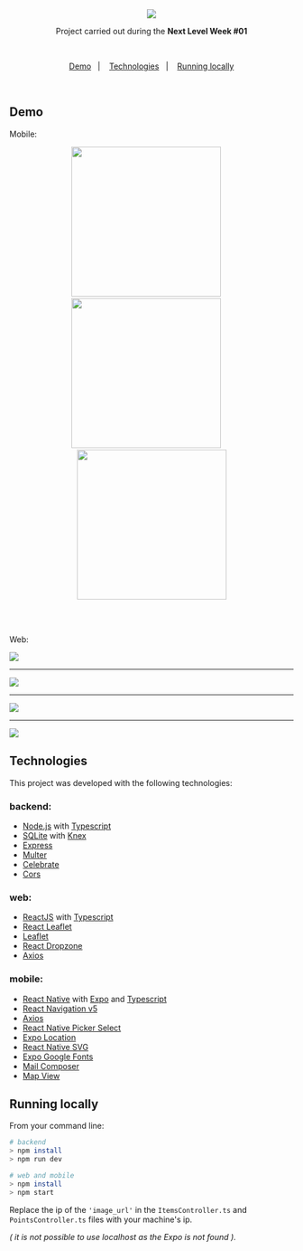 <div align="center">

  <img src="./web/src/assets/logo.svg">
  
  <br/>
  
  <p>Project carried out during the <b>Next Level Week #01</b></p>

</div>

<br>

<p align="center">
  <a href="#demo">Demo</a>&nbsp;&nbsp;&nbsp;|&nbsp;&nbsp;&nbsp;
  <a href="#techs">Technologies</a>&nbsp;&nbsp;&nbsp;|&nbsp;&nbsp;&nbsp;
  <a href="#running-locally">Running locally</a>
</p>

<br>


<h2 id="demo"> Demo </h2>

Mobile:

<div align="center">
  <img src="./prints/home-mobile.jpeg" width="265" />&nbsp;&nbsp;&nbsp;&nbsp;&nbsp;
  <img src="./prints/points-mobile.jpeg" width="265" />&nbsp;&nbsp;&nbsp;&nbsp;&nbsp;
  <img src="./prints/details-mobile.jpeg" width="265" />
</div>

<br/>&nbsp;

Web:

<img src="./prints/home-web.png" />

___

<img src="./prints/create-point-01.png" />

___

<img src="./prints/create-point-02.png" />

___

<img src="./prints/create-point-03.png" />

<h2 id="techs"> Technologies </h2>

This project was developed with the following technologies:

### backend:
- [Node.js](https://nodejs.org/en/docs/) with [Typescript](https://www.typescriptlang.org/)
- [SQLite](https://www.sqlite.org/index.html) with [Knex](http://knexjs.org/)
- [Express](https://expressjs.com/)
- [Multer](https://www.npmjs.com/package/multer)
- [Celebrate](https://www.npmjs.com/package/celebrate)
- [Cors](https://github.com/expressjs/cors)

### web:
- [ReactJS](https://reactjs.org/) with [Typescript](https://www.typescriptlang.org/)
- [React Leaflet](https://react-leaflet.js.org/)
- [Leaflet](https://leafletjs.com/)
- [React Dropzone](https://react-dropzone.js.org/)
- [Axios](https://github.com/axios/axios)

### mobile:
- [React Native](https://reactnative.dev/) with [Expo](https://docs.expo.io/) and [Typescript](https://www.typescriptlang.org/)
- [React Navigation v5](https://reactnavigation.org/)
- [Axios](https://github.com/axios/axios)
- [React Native Picker Select](https://www.npmjs.com/package/react-native-picker-select)
- [Expo Location](https://docs.expo.io/versions/latest/sdk/location/)
- [React Native SVG](https://docs.expo.io/versions/latest/sdk/svg/)
- [Expo Google Fonts](https://github.com/expo/google-fonts)
- [Mail Composer](https://docs.expo.io/versions/latest/sdk/mail-composer/)
- [Map View](https://docs.expo.io/versions/latest/sdk/map-view/)

<h2 id="running-locally"> Running locally </h2>

From your command line:
```sh
# backend
> npm install
> npm run dev

# web and mobile
> npm install
> npm start
```

Replace the ip of the ```'image_url'``` in the ``ItemsController.ts`` and ``PointsController.ts`` files with your machine's ip.

<i>( it is not possible to use localhost as the Expo is not found ).</i>
